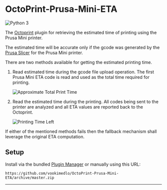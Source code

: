 # OctoPrint-Prusa-Mini-ETA

![Python 3](https://img.shields.io/badge/Python-3-infomational?style=plastic&logo=python "Python 3 required")


The [Octoprint][1] plugin for retrieving the estimated time of printing using the Prusa Mini printer.

The estimated time will be accurate only if the gcode was generated by the [Prusa Slicer][2]
for the Prusa Mini printer.

There are two methods available for getting the estimated printing time.

1. Read estimated time during the gcode file upload operation.
   The first Prusa Mini ETA code is read and used as the total time required for printing. 
   
   ![Approximate Total Print Time][total]
   
2. Read the estimated time during the printing.
   All codes being sent to the printer are analyzed and all ETA values are reported back to the Octoprint.

   ![Printing Time Left][left]

If either of the mentioned methods fails then the fallback mechanism shall leverage the original ETA computation.

## Setup

Install via the bundled [Plugin Manager](https://docs.octoprint.org/en/master/bundledplugins/pluginmanager.html)
or manually using this URL:

    https://github.com/vookimedlo/OctoPrint-Prusa-Mini-ETA/archive/master.zip

----------

[1]: https://octoprint.org/
[2]: https://www.prusa3d.com/prusaslicer/

[total]: https://github.com/vookimedlo/OctoPrint-Prusa-Mini-ETA/raw/master/assets/img/Approx-Total-Print-Time.png "Approximate Total Print Time"
[left]: https://github.com/vookimedlo/OctoPrint-Prusa-Mini-ETA/raw/master/assets/img/Print-Time-Left.png "Printing Time Left"
